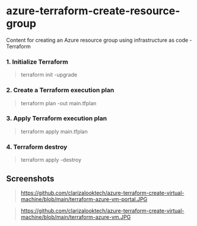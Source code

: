 # azure-terraform-create-resource-group
Content for creating an Azure resource group using infrastructure as code - Terraform

### 1. Initialize Terraform 
> terraform init -upgrade

### 2. Create a Terraform execution plan
> terraform plan -out main.tfplan

### 3. Apply Terraform execution plan
> terraform apply main.tfplan

### 4. Terraform destroy
> terraform apply -destroy

## Screenshots
> https://github.com/clarizalooktech/azure-terraform-create-virtual-machine/blob/main/terraform-azure-vm-portal.JPG

> https://github.com/clarizalooktech/azure-terraform-create-virtual-machine/blob/main/terraform-azure-vm.JPG